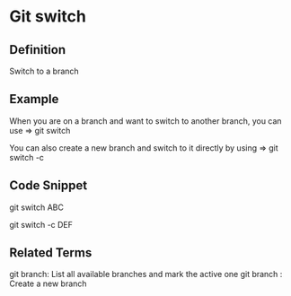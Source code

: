 # Git switch

## Definition

Switch to a branch

## Example

When you are on a branch and want to switch to another branch, you can use
=> git switch <branch>

You can also create a new branch and switch to it directly by using
=> git switch -c <new branch>

## Code Snippet

git switch ABC

git switch -c DEF

## Related Terms

git branch: List all available branches and mark the active one
git branch <new branch>: Create a new branch